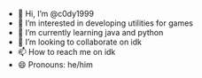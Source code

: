 - 👋 Hi, I’m @c0dy1999
- 👀 I’m interested in developing utilities for games 
- 🌱 I’m currently learning java and python 
- 💞️ I’m looking to collaborate on idk
- 📫 How to reach me on idk
- 😄 Pronouns: he/him
